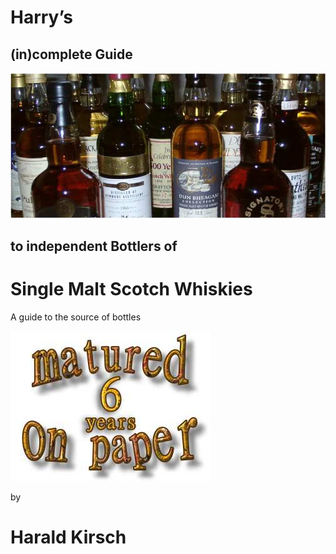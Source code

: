 # Harry’s

## (in)complete Guide

![an array of bottles](img/introduction/bottles.jpg)

## to independent Bottlers of 
# Single Malt Scotch Whiskies

A guide to the source of bottles

![matured on paper](img/introduction/maturedonpaper.jpg)

by
# Harald Kirsch